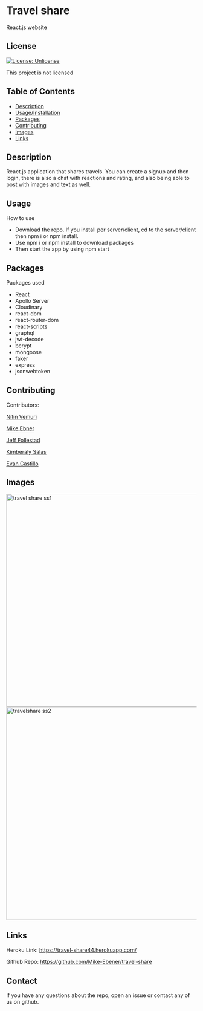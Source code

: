 # Travel share 

React.js website

## License


[![License: Unlicense](https://img.shields.io/badge/license-Unlicense-blue.svg)](http://unlicense.org)

This project is not licensed


## Table of Contents

  * [Description](#description)
  * [Usage/Installation](#usage)
  * [Packages](#packages)
  * [Contributing](#contributing)
  * [Images](#images)
  * [Links](#links)
  
 
 
## Description <a name = "description">

  React.js application that shares travels. You can create a signup and then login, there is also a chat with reactions and rating, and also being able to post with images and text as well.


## Usage <a name = "usage">
  How to use
- Download the repo. If you install per server/client, cd to the server/client then npm i or npm install.
- Use npm i or npm install to download packages
- Then start the app by using npm start

## Packages <a name = "packages">
  Packages used

- React
- Apollo Server
- Cloudinary
- react-dom
- react-router-dom
- react-scripts
- graphql 
- jwt-decode
- bcrypt
- mongoose 
- faker
- express
- jsonwebtoken


## Contributing <a name = "contributing"/>

Contributors:

[Nitin Vemuri](www.github.com/nitinvemuri)

[Mike Ebner](https://github.com/Mike-Ebener)

[Jeff Follestad](https://github.com/jeff-follestad)

[Kimberaly Salas](https://github.com/salask24)

[Evan Castillo](https://github.com/evancastillo)

## Images <a name = "images">

<img width="564" alt="travel share ss1" src="https://user-images.githubusercontent.com/80983324/131225807-089cf53d-1677-4cf4-8e66-8466893514d0.png">
 
<img width="564" alt="travelshare ss2" src="https://user-images.githubusercontent.com/80983324/131225817-3150e0de-b776-4db8-9972-31a832ebc3dc.png">





## Links <a name = "links">

Heroku Link: https://travel-share44.herokuapp.com/

Github Repo: https://github.com/Mike-Ebener/travel-share

## Contact <a name = "contact">
 If you have any questions about the repo, open an issue or contact any of us on github.
